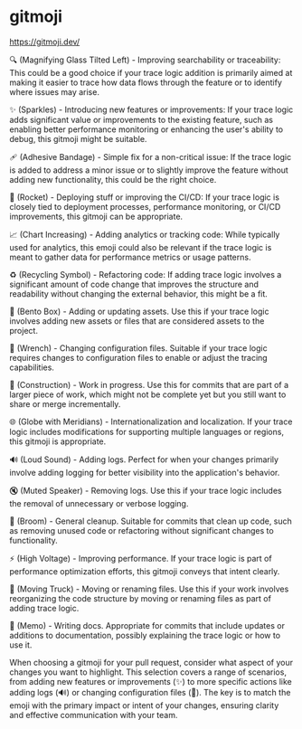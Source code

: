 # gitmoji

https://gitmoji.dev/

🔍 (Magnifying Glass Tilted Left) - Improving searchability or traceability: This could be a good choice if your trace logic addition is primarily aimed at making it easier to trace how data flows through the feature or to identify where issues may arise.

✨ (Sparkles) - Introducing new features or improvements: If your trace logic adds significant value or improvements to the existing feature, such as enabling better performance monitoring or enhancing the user's ability to debug, this gitmoji might be suitable.

🩹 (Adhesive Bandage) - Simple fix for a non-critical issue: If the trace logic is added to address a minor issue or to slightly improve the feature without adding new functionality, this could be the right choice.

🚀 (Rocket) - Deploying stuff or improving the CI/CD: If your trace logic is closely tied to deployment processes, performance monitoring, or CI/CD improvements, this gitmoji can be appropriate.

📈 (Chart Increasing) - Adding analytics or tracking code: While typically used for analytics, this emoji could also be relevant if the trace logic is meant to gather data for performance metrics or usage patterns.

♻️ (Recycling Symbol) - Refactoring code: If adding trace logic involves a significant amount of code change that improves the structure and readability without changing the external behavior, this might be a fit.

🍱 (Bento Box) - Adding or updating assets. Use this if your trace logic involves adding new assets or files that are considered assets to the project.

🔧 (Wrench) - Changing configuration files. Suitable if your trace logic requires changes to configuration files to enable or adjust the tracing capabilities.

🚧 (Construction) - Work in progress. Use this for commits that are part of a larger piece of work, which might not be complete yet but you still want to share or merge incrementally.

🌐 (Globe with Meridians) - Internationalization and localization. If your trace logic includes modifications for supporting multiple languages or regions, this gitmoji is appropriate.

🔊 (Loud Sound) - Adding logs. Perfect for when your changes primarily involve adding logging for better visibility into the application's behavior.

🔇 (Muted Speaker) - Removing logs. Use this if your trace logic includes the removal of unnecessary or verbose logging.

🧹 (Broom) - General cleanup. Suitable for commits that clean up code, such as removing unused code or refactoring without significant changes to functionality.

⚡️ (High Voltage) - Improving performance. If your trace logic is part of performance optimization efforts, this gitmoji conveys that intent clearly.

🚚 (Moving Truck) - Moving or renaming files. Use this if your work involves reorganizing the code structure by moving or renaming files as part of adding trace logic.

📝 (Memo) - Writing docs. Appropriate for commits that include updates or additions to documentation, possibly explaining the trace logic or how to use it.

When choosing a gitmoji for your pull request, consider what aspect of your changes you want to highlight. This selection covers a range of scenarios, from adding new features or improvements (✨) to more specific actions like adding logs (🔊) or changing configuration files (🔧). The key is to match the emoji with the primary impact or intent of your changes, ensuring clarity and effective communication with your team.
